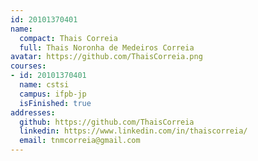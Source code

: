 ```yaml
---
id: 20101370401
name:
  compact: Thais Correia
  full: Thais Noronha de Medeiros Correia
avatar: https://github.com/ThaisCorreia.png
courses:
- id: 20101370401
  name: cstsi
  campus: ifpb-jp
  isFinished: true
addresses:
  github: https://github.com/ThaisCorreia
  linkedin: https://www.linkedin.com/in/thaiscorreia/
  email: tnmcorreia@gmail.com
---
```

